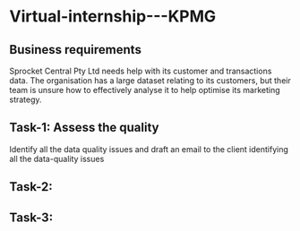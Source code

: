 # Virtual-internship---KPMG


## Business requirements
Sprocket Central Pty Ltd needs help with its customer and transactions data. The organisation has a large dataset relating to its customers, but their team is unsure how to effectively analyse it to help optimise its marketing strategy. 


## Task-1: Assess the quality 
Identify all the data quality issues and draft an email to the client identifying all the data-quality issues
## Task-2:
## Task-3: 